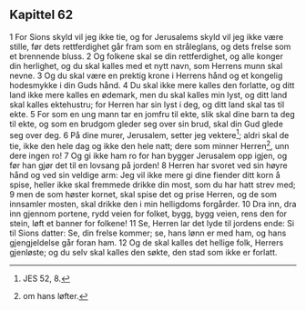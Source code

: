 ## Kapittel 62

1 For Sions skyld vil jeg ikke tie, og for Jerusalems skyld vil jeg ikke være stille, før dets rettferdighet går fram som en stråleglans, og dets frelse som et brennende bluss.
2 Og folkene skal se din rettferdighet, og alle konger din herlighet, og du skal kalles med et nytt navn, som Herrens munn skal nevne.
3 Og du skal være en prektig krone i Herrens hånd og et kongelig hodesmykke i din Guds hånd.
4 Du skal ikke mere kalles den forlatte, og ditt land ikke mere kalles en ødemark, men du skal kalles min lyst, og ditt land skal kalles ektehustru; for Herren har sin lyst i deg, og ditt land skal tas til ekte.
5 For som en ung mann tar en jomfru til ekte, slik skal dine barn ta deg til ekte, og som en brudgom gleder seg over sin brud, skal din Gud glede seg over deg.
6 På dine murer, Jerusalem, setter jeg vektere[^1]; aldri skal de tie, ikke den hele dag og ikke den hele natt; dere som minner Herren[^2], unn dere ingen ro!
7 Og gi ikke ham ro for han bygger Jerusalem opp igjen, og før han gjør det til en lovsang på jorden!
8 Herren har svoret ved sin høyre hånd og ved sin veldige arm: Jeg vil ikke mere gi dine fiender ditt korn å spise, heller ikke skal fremmede drikke din most, som du har hatt strev med;
9 men de som høster kornet, skal spise det og prise Herren, og de som innsamler mosten, skal drikke den i min helligdoms forgårder.
10 Dra inn, dra inn gjennom portene, rydd veien for folket, bygg, bygg veien, rens den for stein, løft et banner for folkene!
11 Se, Herren lar det lyde til jordens ende: Si til Sions datter: Se, din frelse kommer; se, hans lønn er med ham, og hans gjengjeldelse går foran ham.
12 Og de skal kalles det hellige folk, Herrers gjenløste; og du selv skal kalles den søkte, den stad som ikke er forlatt.

[^1]:  JES 52, 8.
[^2]:  om hans løfter.
